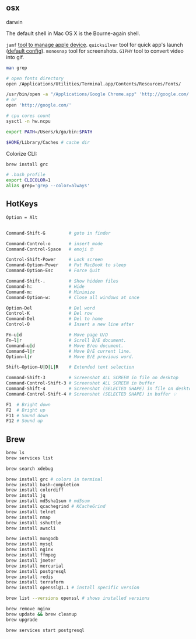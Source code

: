 osx
-

darwin

The default shell in Mac OS X is the Bourne-again shell.

`jamf` [tool to manage apple device](https://www.jamf.com/).
`quicksilver` tool for quick app's launch ([default config](https://monosnap.com/file/UH48Ulyzm6IzKxhlWqBuozkAOgciUQ)).
`monosnap` tool for screenshots.
`GIPHY` tool to convert video into gif.

````sh
man grep

# open fonts directory
open /Applications/Utilities/Terminal.app/Contents/Resources/Fonts/

/usr/bin/open -a "/Applications/Google Chrome.app" 'http://google.com/'
# or
open 'http://google.com/'

# cpu cores count
sysctl -n hw.ncpu

export PATH=/Users/k/go/bin:$PATH

$HOME/Library/Caches # cache dir
````

Colorize CLI:

````sh
brew install grc

# .bash_profile
export CLICOLOR=1
alias grep='grep --color=always'
````

## HotKeys

````sh
Option = Alt


Command-Shift-G         # goto in finder

Command-Control-o       # insert mode
Command-Control-Space   # emoji 🤓

Control-Shift-Power     # Lock screen
Command-Option-Power    # Put MacBook to sleep
Command-Option-Esc      # Force Quit

Command-Shift-.         # Show hidden files
Command-h:              # Hide
Command-m:              # Minimize
Command-Option-w:       # Close all windows at once

Option-Del              # Del word
Control-K               # Del row
Command-Del             # Del to home
Control-O               # Insert a new line after

Fn–u|d                  # Move page U/D
Fn–l|r                  # Scroll B/E document.
Command–u|d             # Move B/en document.
Command–l|r             # Move B/E current line.
Option–l|r              # Move B/E previous word.

Shift–Option–U|D|L|R    # Extended text selection

Command-Shift-3         # Screenshot ALL SCREEN in file on desktop
Command-Control-Shift-3 # Screenshot ALL SCREEN in buffer
Command-Shift-4         # Screenshot (SELECTED SHAPE) in file on desktop ✅
Command-Control-Shift-4 # Screenshot (SELECTED SHAPE) in buffer 💡

F1  # Bright down
F2  # Bright up
F11 # Sound down
F12 # Sound up
````

## Brew

````bash
brew ls
brew services list

brew search xdebug

brew install grc # colors in terminal
brew install bash-completion
brew install colordiff
brew install jq
brew install md5sha1sum # md5sum
brew install qcachegrind # KCacheGrind
brew install telnet
brew install nmap
brew install sshuttle
brew install awscli

brew install mongodb
brew install mysql
brew install nginx
brew install ffmpeg
brew install jmeter
brew install mercurial
brew install postgresql
brew install redis
brew install terraform
brew install openssl@1.1 # install specific version

brew list --versions openssl # shows installed versions

brew remove nginx
brew update && brew cleanup
brew upgrade

brew services start postgresql
````
